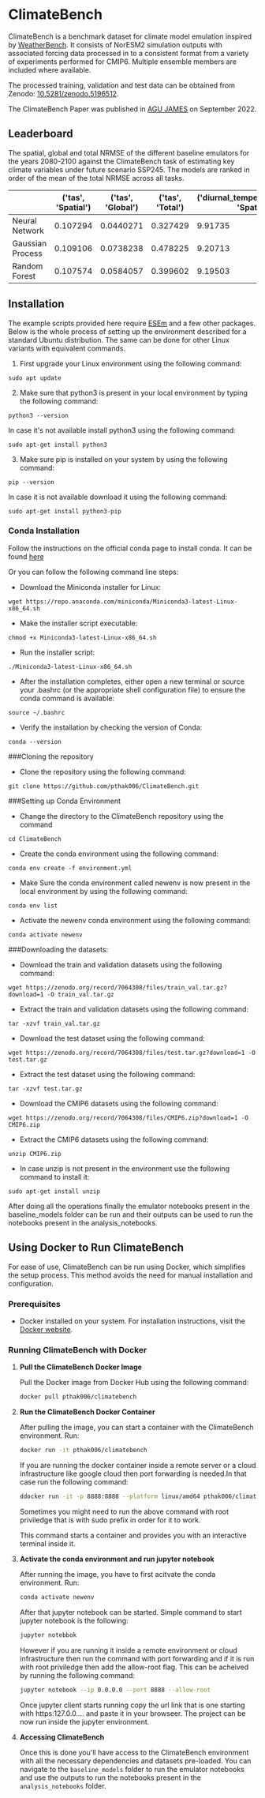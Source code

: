 # ClimateBench

ClimateBench is a benchmark dataset for climate model emulation inspired by [WeatherBench](https://github.com/pangeo-data/WeatherBench). It consists of NorESM2 simulation outputs with associated forcing data processed in to a consistent format from a variety of experiments performed for CMIP6. Multiple ensemble members are included where available. 

The processed training, validation and test data can be obtained from Zenodo: [10.5281/zenodo.5196512](https://doi.org/10.5281/zenodo.5196512).

The ClimateBench Paper was published in [AGU JAMES](https://agupubs.onlinelibrary.wiley.com/doi/full/10.1029/2021MS002954) on September 2022.

## Leaderboard

The spatial, global and total NRMSE of the different baseline emulators for the years 2080-2100 against the ClimateBench task of estimating key climate variables under future scenario SSP245. The models  are ranked in order of the mean of the total NRMSE across all tasks. 

|                  |   ('tas', 'Spatial') |   ('tas', 'Global') |   ('tas', 'Total') |   ('diurnal_temperature_range', 'Spatial') |   ('diurnal_temperature_range', 'Global') |   ('diurnal_temperature_range', 'Total') |   ('pr', 'Spatial') |   ('pr', 'Global') |   ('pr', 'Total') |   ('pr90', 'Spatial') |   ('pr90', 'Global') |   ('pr90', 'Total') |
|------------------|----------------------|---------------------|--------------------|--------------------------------------------|-------------------------------------------|------------------------------------------|---------------------|--------------------|-------------------|-----------------------|----------------------|---------------------|
| Neural Network   |             0.107294 |           0.0440271 |           0.327429 |                                    9.91735 |                                   1.37219 |                                  16.7783 |             2.1281  |           0.2093   |           3.1746  |               2.61022 |             0.345709 |             4.33876 |
| Gaussian Process |             0.109106 |           0.0738238 |           0.478225 |                                    9.20713 |                                   2.67495 |                                  22.5819 |             2.34092 |           0.341453 |           4.04818 |               2.5559  |             0.429154 |             4.70167 |
| Random Forest    |             0.107574 |           0.0584057 |           0.399602 |                                    9.19503 |                                   2.65241 |                                  22.4571 |             2.52431 |           0.502126 |           5.03494 |               2.68209 |             0.543375 |             5.39896 |


## Installation
The example scripts provided here require [ESEm](https://github.com/duncanwp/ESEm) and a few other packages. Below is the whole process of setting up the environment described for a standard Ubuntu distribution. The same can be done for other Linux variants with equivalent commands.


1.   First upgrade your Linux environment using the following command:  
```
sudo apt update
```

2.   Make sure that python3 is present in your local environment by typing the following command:
```
python3 --version
```
In case it's not available install python3 using the following command:
```
sudo apt-get install python3
```
3. Make sure pip is installed on your system by using the following command:
```
pip --version
```
In case it is not available download it using the following command:
```
sudo apt-get install python3-pip
```

### Conda Installation
Follow the instructions on the official conda page to install conda. It can be found [here](https://conda.io/projects/conda/en/latest/user-guide/install/index.html)

Or you can follow the following command line steps:



*   Download the Miniconda installer for Linux:
```
wget https://repo.anaconda.com/miniconda/Miniconda3-latest-Linux-x86_64.sh
```
*  Make the installer script executable:
```
chmod +x Miniconda3-latest-Linux-x86_64.sh
```



*   Run the installer script:
```
./Miniconda3-latest-Linux-x86_64.sh
```

*   After the installation completes, either open a new terminal or source your .bashrc (or the appropriate shell configuration file) to ensure the conda command is available:
```
source ~/.bashrc
```

*   Verify the installation by checking the version of Conda:
```
conda --version
```

###Cloning the repository
*   Clone the repository using the following command:
```
git clone https://github.com/pthak006/ClimateBench.git
```

###Setting up Conda Environment


*   Change the directory to the ClimateBench repository using the command
```
cd ClimateBench
```
*   Create the conda environment using the following command:
```
conda env create -f environment.yml
```
*   Make Sure the conda environment called newenv is now present in the local environment by using the following command:
```
conda env list
```
*   Activate the newenv conda environment using the following command:
```
conda activate newenv
```

###Downloading the datasets:
*  Download the train and validation datasets using the following command:
```
wget https://zenodo.org/record/7064308/files/train_val.tar.gz?download=1 -O train_val.tar.gz
```
* Extract the train and validation datasets using the following command:
```
tar -xzvf train_val.tar.gz
```
* Download the test dataset using the following command:
```
wget https://zenodo.org/record/7064308/files/test.tar.gz?download=1 -O test.tar.gz
```
* Extract the test dataset using the following command:
```
tar -xzvf test.tar.gz
```
* Download the CMIP6 datasets using the following command:
```
wget https://zenodo.org/record/7064308/files/CMIP6.zip?download=1 -O CMIP6.zip
```
* Extract the CMIP6 datasets using the following command:
```
unzip CMIP6.zip
```
* In case unzip is not present in the environment use the following command to install it:
```
sudo apt-get install unzip
```


After doing all the operations finally the emulator notebooks present in the baseline_models folder can be run and their outputs can be used to run the notebooks present in the analysis_notebooks.



## Using Docker to Run ClimateBench

For ease of use, ClimateBench can be run using Docker, which simplifies the setup process. This method avoids the need for manual installation and configuration.

### Prerequisites
- Docker installed on your system. For installation instructions, visit the [Docker website](https://docs.docker.com/get-docker/).

### Running ClimateBench with Docker

1. **Pull the ClimateBench Docker Image**
   
   Pull the Docker image from Docker Hub using the following command:
   ```bash
   docker pull pthak006/climatebench
   ```

2. **Run the ClimateBench Docker Container**

   After pulling the image, you can start a container with the ClimateBench environment. Run:
   ```bash
   docker run -it pthak006/climatebench
   ```
   If you are running the docker container inside a remote server or a cloud infrastructure like google cloud then port forwarding is needed.In that case run the following command:
   ```bash
   ddocker run -it -p 8888:8888 --platform linux/amd64 pthak006/climatebench /bin/bash
   ```
   Sometimes you might need to run the above command with root priviledge that is with sudo prefix in order for it to work. 

   This command starts a container and provides you with an interactive terminal inside it.
   
3. **Activate the conda environment and run jupyter notebook**

   After running the image, you have to first acitvate the conda environment. Run:
   ```bash
   conda activate newenv
   ```

   After that jupyter notebook can be started. Simple command to start jupyter notebook is the following:

   ```bash
   jupyter notebbok
   ```
   However if you are running it inside a remote environment or cloud infrastructure then run the command with port forwarding and if it is run with root priviledge then add the allow-root flag. This can be acheived by running the following command:

   ```bash
   jupyter notebook --ip 0.0.0.0 --port 8888 --allow-root
   ```   

   Once jupyter client starts running copy the url link that is one starting with https:127.0.0.... and paste it in your browseer. The project can be now run inside the jupyter environment. 
4. **Accessing ClimateBench**

   Once this is done you'll have access to the ClimateBench environment with all the necessary dependencies and datasets pre-loaded. You can navigate to the `baseline_models` folder to run the emulator notebooks and use the outputs to run the notebooks present in the `analysis_notebooks` folder.
